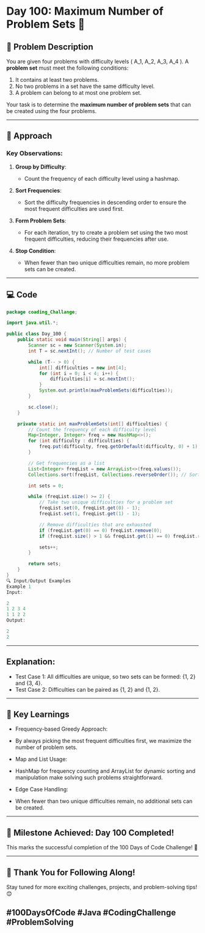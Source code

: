 # Day 100: Maximum Number of Problem Sets 🎉

## 📝 Problem Description

You are given four problems with difficulty levels \( A_1, A_2, A_3, A_4 \). A **problem set** must meet the following conditions:

1. It contains at least two problems.
2. No two problems in a set have the same difficulty level.
3. A problem can belong to at most one problem set.

Your task is to determine the **maximum number of problem sets** that can be created using the four problems.

---

## 🚀 Approach

### Key Observations:
1. **Group by Difficulty**:
   - Count the frequency of each difficulty level using a hashmap.

2. **Sort Frequencies**:
   - Sort the difficulty frequencies in descending order to ensure the most frequent difficulties are used first.

3. **Form Problem Sets**:
   - For each iteration, try to create a problem set using the two most frequent difficulties, reducing their frequencies after use.

4. **Stop Condition**:
   - When fewer than two unique difficulties remain, no more problem sets can be created.

---

## 💻 Code

```java
package coading_Challange;

import java.util.*;

public class Day_100 {
    public static void main(String[] args) {
        Scanner sc = new Scanner(System.in);
        int T = sc.nextInt(); // Number of test cases

        while (T-- > 0) {
            int[] difficulties = new int[4];
            for (int i = 0; i < 4; i++) {
                difficulties[i] = sc.nextInt();
            }
            System.out.println(maxProblemSets(difficulties));
        }

        sc.close();
    }

    private static int maxProblemSets(int[] difficulties) {
        // Count the frequency of each difficulty level
        Map<Integer, Integer> freq = new HashMap<>();
        for (int difficulty : difficulties) {
            freq.put(difficulty, freq.getOrDefault(difficulty, 0) + 1);
        }

        // Get frequencies as a list
        List<Integer> freqList = new ArrayList<>(freq.values());
        Collections.sort(freqList, Collections.reverseOrder()); // Sort in descending order

        int sets = 0;

        while (freqList.size() >= 2) {
            // Take two unique difficulties for a problem set
            freqList.set(0, freqList.get(0) - 1);
            freqList.set(1, freqList.get(1) - 1);

            // Remove difficulties that are exhausted
            if (freqList.get(0) == 0) freqList.remove(0);
            if (freqList.size() > 1 && freqList.get(1) == 0) freqList.remove(1);

            sets++;
        }

        return sets;
    }
}
🔍 Input/Output Examples
Example 1
Input:

2
1 2 3 4
1 1 2 2
Output:

2
2
```
---
## Explanation:

- Test Case 1: All difficulties are unique, so two sets can be formed: {1, 2} and {3, 4}.
- Test Case 2: Difficulties can be paired as {1, 2} and {1, 2}.

---
## 🧠 Key Learnings
- Frequency-based Greedy Approach:

- By always picking the most frequent difficulties first, we maximize the number of problem sets.
- Map and List Usage:

- HashMap for frequency counting and ArrayList for dynamic sorting and manipulation make solving such problems straightforward.
- Edge Case Handling:

- When fewer than two unique difficulties remain, no additional sets can be created.

---
## 🎯 Milestone Achieved: Day 100 Completed!
This marks the successful completion of the 100 Days of Code Challenge! 🚀

---
## 🙌 Thank You for Following Along!
Stay tuned for more exciting challenges, projects, and problem-solving tips! 😊

## #100DaysOfCode #Java #CodingChallenge #ProblemSolving
